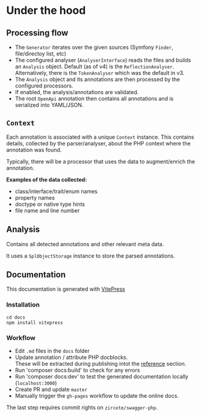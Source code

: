 # Under the hood

## Processing flow

- The `Generator` iterates over the given sources (Symfony `Finder`, file/directoy list, etc)
- The configured analyser (`AnalyserInterface`) reads the files and builds an `Analysis` object.
  Default (as of v4) is the `ReflectionAnalyser`. Alternatively, there is the `TokenAnalyser` which was the default in v3.
- The `Analysis` object and its annotations are then processed by the configured processors.
- If enabled, the analysis/annotations are validated.
- The root `OpenApi` annotation then contains all annotations and is serialized into YAML/JSON.

## `Context`

Each annotation is associated with a unique `Context` instance. This contains details, collected by the parser/analyser,
about the PHP context where the annotation was found.

Typically, there will be a processor that uses the data to augment/enrich the annotation.

**Examples of the data collected:** 
  - class/interface/trait/enum names
  - property names
  - doctype or native type hints
  - file name and line number

## Analysis

Contains all detected annotations and other relevant meta data.

It uses a `SplObjectStorage` instance to store the parsed annotations.

## Documentation

This documentation is generated with [VitePress](https://vitepress.vuejs.org/)

### Installation
```shell
cd docs
npm install vitepress 
```

### Workflow

* Edit `.md` files in the `docs` folder
* Update annotation / attribute PHP docblocks.<br>These will be extracted during publishing intot the  [reference](../reference/) section.
* Run 'composer docs:build' to check for any errors
* Run 'composer docs:dev' to test the generated documentation locally (`localhost:3000`)
* Create PR and update `master`
* Manually trigger the `gh-pages` workflow to update the online docs.

The last step requires commit rights on `zircote/swagger-php`.
